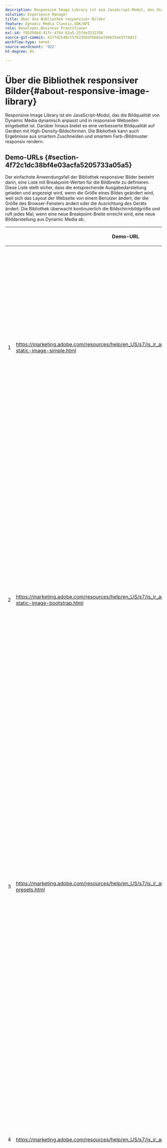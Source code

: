 ```yaml
---
description: Responsive Image Library ist ein JavaScript-Modul, das die Bildqualität von Dynamic Media dynamisch anpasst und in responsive Webseiten eingebettet ist. Darüber hinaus bietet es eine verbesserte Bildqualität auf Geräten mit High-Density-Bildschirmen. Die Bibliothek kann auch Ergebnisse aus smartem Zuschneiden und smartem Farb-/Bildmuster responsiv rendern.
solution: Experience Manager
title: Über die Bibliothek responsiver Bilder
feature: Dynamic Media Classic,SDK/API
role: Developer,Business Practitioner
exl-id: f853b9b4-917c-4744-b2a5-25fde2532356
source-git-commit: 417fd2540c15762356dfb60aa7eb635ee5f74d13
workflow-type: tm+mt
source-wordcount: '922'
ht-degree: 0%

---
```


# Über die Bibliothek responsiver Bilder{#about-responsive-image-library}

Responsive Image Library ist ein JavaScript-Modul, das die Bildqualität von Dynamic Media dynamisch anpasst und in responsive Webseiten eingebettet ist. Darüber hinaus bietet es eine verbesserte Bildqualität auf Geräten mit High-Density-Bildschirmen. Die Bibliothek kann auch Ergebnisse aus smartem Zuschneiden und smartem Farb-/Bildmuster responsiv rendern.

## Demo-URLs {#section-4f72c1dc38bf4e03acfa5205733a05a5}

Der einfachste Anwendungsfall der Bibliothek responsiver Bilder besteht darin, eine Liste mit Breakpoint-Werten für die Bildbreite zu definieren. Diese Liste stellt sicher, dass die entsprechende Ausgabedarstellung geladen und angezeigt wird, wenn die Größe eines Bildes geändert wird, weil sich das Layout der Webseite von einem Benutzer ändert, der die Größe des Browser-Fensters ändert oder die Ausrichtung des Geräts ändert. Die Bibliothek überwacht kontinuierlich die Bildschirmbildgröße und ruft jedes Mal, wenn eine neue Breakpoint-Breite erreicht wird, eine neue Bilddarstellung aus Dynamic Media ab.

<table id="table_3D3D3991B802461A888E1093C1217D26"> 
 <thead> 
  <tr> 
   <th colname="col01" class="entry"> </th> 
   <th colname="col1" class="entry"> <p>Demo-URL </p> </th> 
   <th colname="col2" class="entry"> <p>Beschreibung </p> </th> 
  </tr> 
 </thead>
 <tbody> 
  <tr> 
   <td colname="col01"> <p>1 </p> </td> 
   <td colname="col1"> <p> <a href="https://marketing.adobe.com/resources/help/en_US/s7/is_ir_api/is_api/samples/responsive-static-image-simple.html" scope="external" format="https"> https://marketing.adobe.com/resources/help/en_US/s7/is_ir_api/is_api/samples/responsive-static-image-simple.html  </a> </p> <p> 
     <!-- http://sasha.s7qa.com/jira-bugs/S7-7729/responsive-static-image-simple.htm--> </p> </td> 
   <td colname="col2"> <p>Im Folgenden finden Sie ein einfaches Beispiel, bei dem sich das responsive Bild in einem Container befindet, der 50 % der Webseitenbreite annimmt. Jedes Mal, wenn die Größe des Browser-Fensters geändert wird, ändert sich die Behälterbreite. Wenn die Bildbreite einen der konfigurierten Haltepunkte erreicht, der für Veranschaulichungszwecke auf 200, 400, 600 und 800 Pixel festgelegt ist, wird eine neue Ausgabedarstellung heruntergeladen und angezeigt. Das Ziel besteht darin, das Laden unnötiger großer Bilder zu vermeiden und Netzwerkbandbreite zu sparen. </p> <p>Klicken Sie auf die URL, um die Webseite zu öffnen, die Größe des Browser-Fensters zu ändern und den Netzwerk-Traffic zu überwachen. </p> </td> 
  </tr> 
  <tr> 
   <td colname="col01"> <p>2 </p> </td> 
   <td colname="col1"> <p> <a href="https://marketing.adobe.com/resources/help/en_US/s7/is_ir_api/is_api/samples/responsive-static-image-bootstrap.html" format="https" scope="external"> https://marketing.adobe.com/resources/help/en_US/s7/is_ir_api/is_api/samples/responsive-static-image-bootstrap.html  </a> </p> <p> 
     <!-- http://sasha.s7qa.com/jira-bugs/S7-7729/responsive-static-image-bootstrap.htm--> </p> </td> 
   <td colname="col2"> <p>Das folgende Bootstrap-Beispiel zeigt den gleichen Anwendungsfall auf einer Webseite. Gemäß Bootstrap-CSS kann die Layoutzelle, der das responsive Bild hinzugefügt wird, eine der folgenden Breiten annehmen: 360, 720 und 940 Pixel. Diese Werte werden genau als Haltepunkte an die responsive Bildbibliothek übergeben. Daher stellt Dynamic Media sicher, dass die Netzwerkbandbreite des Clients effektiv verwendet wird. Außerdem wird sichergestellt, dass das Bild in der genauen Größe angezeigt wird, die für das aktuelle Web-Seiten-Layout erforderlich ist, ohne dass visuelle Artefakte die clientseitige Browserskalierung erfordern. </p> <p>Klicken Sie auf die URL, damit Sie die Webseite öffnen, die Größe des Browser-Fensters ändern, um unterschiedliche Layout-Haltepunkte zu erreichen, und überwachen Sie den Netzwerk-Traffic. </p> <p>Erweiterte Anwendungsfälle umfassen die Zuordnung verschiedener Bildvorgaben, Image Serving-Befehle oder beides mit unterschiedlichen Breakpoint-Werten. </p> </td> 
  </tr> 
  <tr> 
   <td colname="col01"> <p>3 </p> </td> 
   <td colname="col1"> <p> <a href="https://marketing.adobe.com/resources/help/en_US/s7/is_ir_api/is_api/samples/image-presets.html" format="https" scope="external"> https://marketing.adobe.com/resources/help/en_US/s7/is_ir_api/is_api/samples/image-presets.html  </a> </p> <p> 
     <!--http://sasha.s7qa.com/jira-bugs/S7-7729/image-presets.html--> </p> </td> 
   <td colname="col2"> <p>In diesem nächsten Beispiel werden Bildvorgaben unterschiedlicher Bildqualität und -format für unterschiedliche Breakpoint-Größen verwendet. Bei einem kleinen Breakpoint wird eine Vorgabe mit niedriger Qualität angewendet, die das Image Serving zwingt, das auf sechs Farben komprimierte GIF-Bild zurückzugeben. Ein mittlerer Breakpoint verwendet eine Bildvorgabe, die für JPEG mit hoher Komprimierung konfiguriert ist. Der größte Haltepunkt wird mit einer Bildvorgabe hoher Qualität unter Verwendung verlustfreien PNG-Elements verknüpft. Diese Methode stellt sicher, dass hochwertige Bilder an solche Geräte gesendet werden, wobei davon ausgegangen wird, dass Geräte mit größeren Bildschirmen eine größere Bandbreite und Verarbeitungsleistung aufweisen. </p> <p>Klicken Sie auf die URL, damit Sie die Webseite öffnen, die Größe des Webbrowserfensters von größer zu kleiner ändern und feststellen, wie sich die Bildqualität verschlechtert. </p> </td> 
  </tr> 
  <tr> 
   <td colname="col01"> <p>4 </p> </td> 
   <td colname="col1"> <p> <a href="https://marketing.adobe.com/resources/help/en_US/s7/is_ir_api/is_api/samples/crops.html" format="https" scope="external"> https://marketing.adobe.com/resources/help/en_US/s7/is_ir_api/is_api/samples/crops.html  </a> </p> <p> 
     <!--http://sasha.s7qa.com/jira-bugs/S7-7729/crops.html--> </p> </td> 
   <td colname="col2"> <p>Neben Bildvorgaben ist es möglich, bestimmte Image Serving-Befehle mit Haltepunkten zu verknüpfen. Das folgende Beispiel zeigt, wie es möglich ist, das Bannerbild schrittweise in den gewünschten Bereich zu beschneiden, wenn die Bildschirmbildgröße kleiner wird. Hier verfügt der größte Haltepunkt überhaupt nicht über Image Serving-Befehle, sodass das Bannerbild vollständig sichtbar ist. Beim mittleren Breakpoint wird moderates Zuschneiden angewendet, sodass nur der Runner mit dem Text "Running"sichtbar ist. An kleinen Haltepunkten wird mehr Zuschnitt angewendet, sodass nur das Produkt angezeigt wird. </p> <p>Klicken Sie auf die URL, um die Webseite zu öffnen und die Größe des Browser-Fensters zu ändern. Beachten Sie, wie das Bild schrittweise beschnitten wird, wenn Sie von einer größeren zu einer kleineren Größe wechseln. </p> </td> 
  </tr> 
  <tr> 
   <td colname="col01"> <p>5 </p> </td> 
   <td colname="col1"> <p> <a href="https://marketing.adobe.com/resources/help/en_US/s7/is_ir_api/is_api/samples/template.html" format="https" scope="external"> https://marketing.adobe.com/resources/help/en_US/s7/is_ir_api/is_api/samples/template.html  </a> </p> <p> 
     <!--http://sasha.s7qa.com/jira-bugs/S7-7729/template.html--> </p> </td> 
   <td colname="col2"> <p>Sie können auch Image Serving-Befehle mit Image Serving-Vorlagen verwenden, um bestimmte Vorlagenparameter basierend auf der Bildgröße zu steuern. In diesem nächsten Beispiel wird eine Image Serving-Vorlage verwendet, bei der die Schriftgröße der Textüberlagerung mit dem Parameter <span class="codeph"> $fontsize </span> parametrisiert wird. Responsives Bild ist so konfiguriert, dass eine größere Schriftgröße für kleinere Bildgrößen verwendet wird, um sicherzustellen, dass Text immer lesbar bleibt: </p> </td> 
  </tr> 
 </tbody> 
</table>

## Systemanforderungen {#section-35ea9e9c79cc43d7bcefdc240340fba4}

**Serverhardware und -software**

* Dynamic Media Image Serving 6.0.1 oder höher.

**Mindestanforderungen an den Client-Browser**

* Microsoft® Windows® 7 oder höher; macOS X 10.8 oder höher.
* Firefox 23, Safari 6, Chrome 29, IE 9 oder höher.
* iOS 6 oder höher.
* Zertifiziert für iPhone3GS oder höher und iPad2 oder höher (nur native Browser).
* Android™ OS 2.3 oder höher.
* Internet Explorer auf Mobilgeräten wird derzeit nicht unterstützt.
